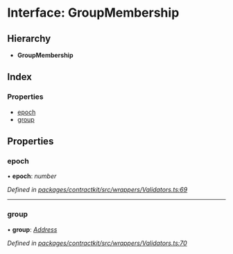 # Interface: GroupMembership

## Hierarchy

* **GroupMembership**

## Index

### Properties

* [epoch](_wrappers_validators_.groupmembership.md#epoch)
* [group](_wrappers_validators_.groupmembership.md#group)

## Properties

###  epoch

• **epoch**: *number*

*Defined in [packages/contractkit/src/wrappers/Validators.ts:69](https://github.com/celo-org/celo-monorepo/blob/master/packages/contractkit/src/wrappers/Validators.ts#L69)*

___

###  group

• **group**: *[Address](../modules/_base_.md#address)*

*Defined in [packages/contractkit/src/wrappers/Validators.ts:70](https://github.com/celo-org/celo-monorepo/blob/master/packages/contractkit/src/wrappers/Validators.ts#L70)*
